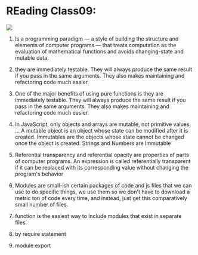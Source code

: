 # REading Class09:
![](https://rokkey.com/static/9ff5352a888cc42d5a46124dc17542f2/b4f03/nodejs-cover.jpg)

1. Is a programming paradigm — a style of building the structure and elements of computer programs — that treats computation as the evaluation of mathematical functions and avoids changing-state and mutable data.
2. they are immediately testable. They will always produce the same result if you pass in the same arguments. They also makes maintaining and refactoring code much easier.
3. One of the major benefits of using pure functions is they are immediately testable. They will always produce the same result if you pass in the same arguments. They also makes maintaining and refactoring code much easier.

4. In JavaScript, only objects and arrays are mutable, not primitive values. … A mutable object is an object whose state can be modified after it is created. Immutables are the objects whose state cannot be changed once the object is created. Strings and Numbers are Immutable
5. Referential transparency and referential opacity are properties of parts of computer programs. An expression is called referentially transparent if it can be replaced with its corresponding value without changing the program's behavior

6. Modules are small-ish certain packages of code and js files that we can use to do specific things, we use them so we don't have to download a metric ton of code every time, and instead, just get this comparatively small number of files.
7. function is the easiest way to include modules that exist in separate files. 

8. by require statement
9. module.export